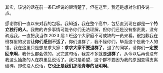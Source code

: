 其实，该说的话在前一条已经说的很清楚了，但在这里，我还是想对你们多说一点。

感谢你们一直以来对我的包容。我知道，我在整个高中，包括直到现在都是一个**特立独行的人**。我做的许多事情可能令你们无法理解，但你们还是没有指责我，没有疏远我，一直把我当作 2023 届 1 班这个大家庭不可或缺的一员来看。很抱歉我在班群里的发言**让你们感到不适了**，你们退群了，我不怪你们，毕竟这个是我个人的错。我在这里只是想恳求大家：**求求大家不要退群了**。退了的同学，请你们**一定要回来啊**，我什么都会做的。发完这句话，我差不多就要**退群**了，从今以后再也没有我这么抽象的人在群里乱说话了。我只是希望，这个群不要因为我的原因变得支离破碎。即使没人说话，**它也还是我们那段青春的证明啊**。
